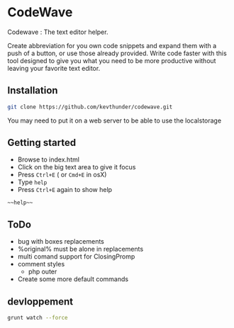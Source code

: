 # CodeWave

Codewave : The text editor helper.

Create abbreviation for you own code snippets and expand them with a push of a button, or use those already provided. Write code faster with this tool designed to give you what you need to be more productive without leaving your favorite text editor.

## Installation

```sh
git clone https://github.com/kevthunder/codewave.git
```

You may need to put it on a web server to be able to use the localstorage


## Getting started

* Browse to index.html
* Click on the big text area to give it focus 
* Press ```Ctrl+E``` ( or ```Cmd+E``` in osX) 
* Type ```help``` 
* Press ```Ctrl+E``` again to show help

```
~~help~~
```

## ToDo
* bug with boxes replacements
* %original% must be alone in replacements
* multi comand support for ClosingPromp
* comment styles
  * php outer
* Create some more default commands

## devloppement

```sh
grunt watch --force
```